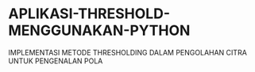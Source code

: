 # APLIKASI-THRESHOLD-MENGGUNAKAN-PYTHON
IMPLEMENTASI METODE THRESHOLDING DALAM PENGOLAHAN CITRA UNTUK PENGENALAN POLA
